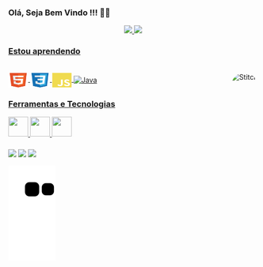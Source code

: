 ###  Olá, Seja Bem Vindo !!! 👋🏾
<div align="center">
  <a href="https://github.com/Gabriel-AndradeWeb
">
  <img height="160em" src="https://github-readme-stats.vercel.app/api?username=Gabriel-AndradeWeb&show_icons=true&theme=highcontrast&include_all_commits=true&count_private=true"/>
  <img height="160em" src="https://github-readme-stats.vercel.app/api/top-langs/?username=Gabriel-AndradeWeb&layout=compact&langs_count=7&theme=highcontrast"/>
</div>
  
  
### Estou aprendendo
  <div style="display: inline_block"><br>
  
  <img align="center" alt="HTML" height="30" width="40" src="https://raw.githubusercontent.com/devicons/devicon/master/icons/html5/html5-original.svg">
  <img align="center" alt="CSS" height="30" width="40" src="https://raw.githubusercontent.com/devicons/devicon/master/icons/css3/css3-original.svg">
  <img align="center" alt="Js" height="30" width="40" src="https://raw.githubusercontent.com/devicons/devicon/master/icons/javascript/javascript-plain.svg">
  <img align="center" alt="Java" height="30" width="40" src="https://cdn.jsdelivr.net/gh/devicons/devicon/icons/java/java-original.svg" />
    
  <img align="right" alt="Stitch" height="200" style="border-radius:50px;" src="https://cdn.discordapp.com/attachments/904157735728340993/948695017566896208/FNO4.gif">


</div>

### Ferramentas e Tecnologias
  
<img src="https://cdn.jsdelivr.net/gh/devicons/devicon/icons/git/git-original.svg" width="40" height="40"/>
<img src="https://cdn.jsdelivr.net/gh/devicons/devicon/icons/bootstrap/bootstrap-original.svg" width="40" height="40" />
<img src="https://cdn.jsdelivr.net/gh/devicons/devicon/icons/adonisjs/adonisjs-original.svg" width="40" height="40"/>
          
  
  ###
  
<div> 
  <a href = "mailto:gabrielandradecontato@hotmail.com"><img src="https://img.shields.io/badge/Microsoft_Outlook-0078D4?style=for-the-badge&logo=microsoft-outlook&logoColor=white" target="_blank"></a>
  <a href="https://www.linkedin.com/in/gabriel-andrade-aa0b25182/" target="_blank"><img src="https://img.shields.io/badge/-LinkedIn-%230077B5?style=for-the-badge&logo=linkedin&logoColor=white" target="_blank"></a>
  <a href="https://www.instagram.com/gabriel_andradeweb/" target="_blank"><img src="https://img.shields.io/badge/-Instagram-%23E4405F?style=for-the-badge&logo=instagram&logoColor=white" target="_blank"></a>
 
  ![Snake animation](https://github.com/rafaballerini/rafaballerini/blob/output/github-contribution-grid-snake.svg)
 
</div>
